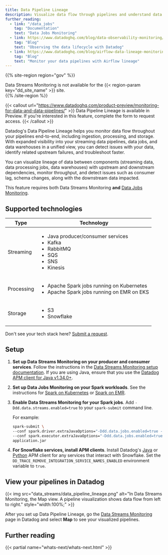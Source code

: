 ```yaml
---
title: Data Pipeline Lineage
description: Visualize data flow through pipelines and understand data lineage across your data infrastructure.
further_reading:
  - link: "/data_jobs"
    tag: "Documentation"
    text: "Data Jobs Monitoring"
  - link: https://www.datadoghq.com/blog/data-observability-monitoring/
    tag: "Blog"
    text: "Observing the data lifecycle with Datadog"
  - link: https://www.datadoghq.com/blog/airflow-data-lineage-monitoring/
    tag: "Blog"
    text: "Monitor your data pipelines with Airflow lineage"
---
```


{{% site-region region="gov" %}}
<div class="alert alert-danger">
    Data Streams Monitoring is not available for the {{< region-param key="dd_site_name" >}} site.
</div>
{{% /site-region %}}

{{< callout url="https://www.datadoghq.com/product-preview/monitoring-for-data-and-data-pipelines/" >}}
  Data Pipeline Lineage is available in Preview. If you're interested in this feature, complete the form to request access.
{{< /callout >}} 

Datadog's Data Pipeline Lineage helps you monitor data flow throughout your pipelines end-to-end, including ingestion, processing, and storage. With expanded visibility into your streaming data pipelines, data jobs, and data warehouses in a unified view, you can detect issues with your data, identify related upstream failures, and troubleshoot faster.

You can visualize lineage of data between components (streaming data, data processing jobs, data warehouses) with upstream and downstream dependencies, monitor throughput, and detect issues such as consumer lag, schema changes, along with the downstream data impacted.

This feature requires both Data Streams Monitoring **and** [Data Jobs Monitoring][1].

## Supported technologies

| Type | Technology |
| - | ---------- |
| Streaming | <ul><li/>Java producer/consumer services <li/>Kafka <li/>RabbitMQ <li/>SQS <li/>SNS <li/>Kinesis</ul>|
| Processing | <ul><li/>Apache Spark jobs running on Kubernetes<li/>Apache Spark jobs running on EMR on EKS</ul>|
| Storage | <ul><li/>S3 <li/>Snowflake</ul>|

Don't see your tech stack here? [Submit a request][2].

## Setup

1. **Set up Data Streams Monitoring on your producer and consumer services**. Follow the instructions in the [Data Streams Monitoring setup documentation][3]. If you are using Java, ensure that you use the [Datadog APM client for Java v1.34.0+][4].

1. **Set up Data Jobs Monitoring on your Spark workloads**. See the instructions for [Spark on Kubernetes][5] or [Spark on EMR][6].

1. **Enable Data Streams Monitoring for your Spark jobs**. Add `-Ddd.data.streams.enabled=true` to your `spark-submit` command line.

   For example:
   ```bash
   spark-submit \
   --conf spark.driver.extraJavaOptions="-Ddd.data.jobs.enabled=true -Ddd.data.streams.enabled=true" \
   --conf spark.executor.extraJavaOptions="-Ddd.data.jobs.enabled=true -Ddd.data.streams.enabled=true" \
   application.jar
   ```

1. **For Snowflake services, install APM clients**. Install Datadog's [Java][7] or [Python][8] APM client for any services that interact with Snowflake. Set the `DD_TRACE_REMOVE_INTEGRATION_SERVICE_NAMES_ENABLED` environment variable to `true`.

## View your pipelines in Datadog
{{< img src="data_streams/data_pipeline_lineage.png" alt="In Data Streams Monitoring, the Map view. A pipeline visualization shows data flow from left to right." style="width:100%;" >}}

After you set up Data Pipeline Lineage, go the [Data Streams Monitoring][9] page in Datadog and select **Map** to see your visualized pipelines.

## Further reading

{{< partial name="whats-next/whats-next.html" >}}

[1]: /data_jobs
[2]: https://www.datadoghq.com/product-preview/monitoring-for-data-and-data-pipelines/
[3]: /data_streams
[4]: https://github.com/DataDog/dd-trace-java/releases/tag/v1.34.0
[5]: /data_jobs/kubernetes/
[6]: /data_jobs/emr/
[7]: /tracing/trace_collection/automatic_instrumentation/dd_libraries/java/
[8]: /tracing/trace_collection/automatic_instrumentation/dd_libraries/python/
[9]: https://app.datadoghq.com/data-streams/map
